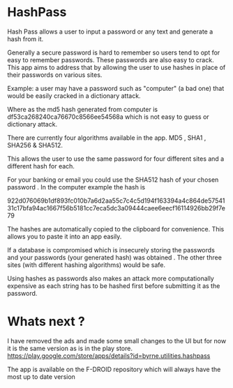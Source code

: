 HashPass
========

Hash Pass allows a user to input a password or any text and generate a hash from it. 

Generally a secure password is hard to remember so users tend to opt for easy to remember passwords. These passwords are also easy to crack. 
This app aims to address that by allowing the user to use hashes in place of their passwords on various sites.

Example: a user may have a password such as "computer" (a bad one) that would be easily cracked in a dictionary attack.

Where as the md5 hash generated from computer is
df53ca268240ca76670c8566ee54568a which is not easy to guess or dictionary attack.

There are currently four algorithms available in the app. MD5 , SHA1 , SHA256 & SHA512.

This allows the user to use the same password for four different sites and a different hash for each.

For your banking or email you could use the SHA512 hash of your chosen password . In the computer example the hash is

922d076069b1df893fc010b7a6d2aa55c7c4c5d194f163394a4c864de5754131c17bfa94ac1667f56b5181cc7eca5dc3a09444caee6eecf16114926bb29f7e79

The hashes are automatically copied to the clipboard for convenience. This allows you to paste it into an app easily.

If a database is compromised which is insecurely storing the passwords and your passwords (your generated hash) was obtained . 
The other three sites (with different hashing algorithms) would be safe.

Using hashes as passwords also makes an attack more computationally expensive as each string has to be hashed first before submitting it as the password.



# Whats next ?
I have removed the ads and made some small changes to the UI but for now it is the same version as is in the play store.
https://play.google.com/store/apps/details?id=byrne.utilities.hashpass 

The app is available on the F-DROID repository which will always have the most up to date version
